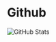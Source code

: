 # Github

![GitHub Stats](https://github-readme-stats.vercel.app/api?username=whiplashx&show_icons=true&theme=default)

